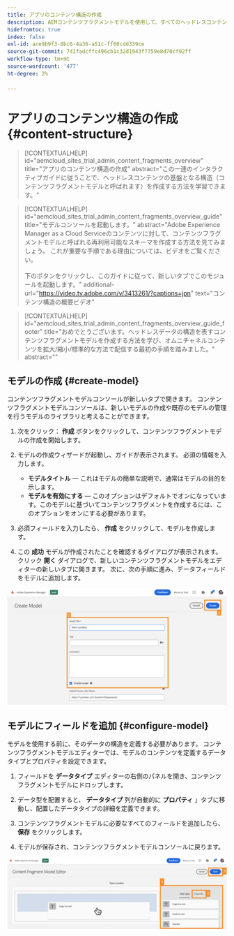 ```yaml
---
title: アプリのコンテンツ構造の作成
description: AEMコンテンツフラグメントモデルを使用して、すべてのヘッドレスコンテンツの基盤となる構造を作成する方法を説明します。
hidefromtoc: true
index: false
exl-id: ace9b9f3-8bc6-4a36-a51c-ff60cdd339ce
source-git-commit: 741fadcffc496cb1c32d1943f7759e8d70cf92ff
workflow-type: tm+mt
source-wordcount: '477'
ht-degree: 2%

---
```



# アプリのコンテンツ構造の作成 {#content-structure}

>[!CONTEXTUALHELP]
>id="aemcloud_sites_trial_admin_content_fragments_overview"
>title="アプリのコンテンツ構造の作成"
>abstract="この一連のインタラクティブガイドに従うことで、ヘッドレスコンテンツの基盤となる構造（コンテンツフラグメントモデルと呼ばれます）を作成する方法を学習できます。"

>[!CONTEXTUALHELP]
>id="aemcloud_sites_trial_admin_content_fragments_overview_guide"
>title="モデルコンソールを起動します。"
>abstract="Adobe Experience Manager as a Cloud Serviceのコンテンツに対して、コンテンツフラグメントモデルと呼ばれる再利用可能なスキーマを作成する方法を見てみましょう。 これが重要な手順である理由については、ビデオをご覧ください。 <br><br>下のボタンをクリックし、このガイドに従って、新しいタブでこのモジュールを起動します。"
>additional-url="https://video.tv.adobe.com/v/3413261/?captions=jpn" text="コンテンツ構造の概要ビデオ"

>[!CONTEXTUALHELP]
>id="aemcloud_sites_trial_admin_content_fragments_overview_guide_footer"
>title="おめでとうございます。ヘッドレスデータの構造を表すコンテンツフラグメントモデルを作成する方法を学び、オムニチャネルコンテンツを拡大/縮小/標準的な方法で配信する最初の手順を踏みました。"
>abstract=""

## モデルの作成 {#create-model}

コンテンツフラグメントモデルコンソールが新しいタブで開きます。 コンテンツフラグメントモデルコンソールは、新しいモデルの作成や既存のモデルの管理を行うモデルのライブラリと考えることができます。

1. 次をクリック： **作成** ボタンをクリックして、コンテンツフラグメントモデルの作成を開始します。

1. モデルの作成ウィザードが起動し、ガイドが表示されます。 必須の情報を入力します。

   * **モデルタイトル**  — これはモデルの簡単な説明で、通常はモデルの目的を示します。
   * **モデルを有効にする**  — このオプションはデフォルトでオンになっています。このモデルに基づいてコンテンツフラグメントを作成するには、このオプションをオンにする必要があります。

1. 必須フィールドを入力したら、 **作成** をクリックして、モデルを作成します。

1. この **成功** モデルが作成されたことを確認するダイアログが表示されます。 クリック **開く** ダイアログで、新しいコンテンツフラグメントモデルをエディターの新しいタブに開きます。 次に、次の手順に進み、データフィールドをモデルに追加します。

![コンテンツフラグメントモデルの作成手順 2 および 3](assets/do-not-localize/create-model-2-3.png)

## モデルにフィールドを追加 {#configure-model}

モデルを使用する前に、そのデータの構造を定義する必要があります。 コンテンツフラグメントモデルエディターでは、モデルのコンテンツを定義するデータタイプとプロパティを設定できます。

1. フィールドを **データタイプ** エディターの右側のパネルを開き、コンテンツフラグメントモデルにドロップします。

1. データ型を配置すると、 **データタイプ** 列が自動的に **プロパティ** 」タブに移動し、配置したデータタイプの詳細を定義できます。

1. コンテンツフラグメントモデルに必要なすべてのフィールドを追加したら、 **保存** をクリックします。

1. モデルが保存され、コンテンツフラグメントモデルコンソールに戻ります。

![フィールドをモデルに追加する手順 1、2、3](assets/do-not-localize/define-model-fields-1-2-3.png)
